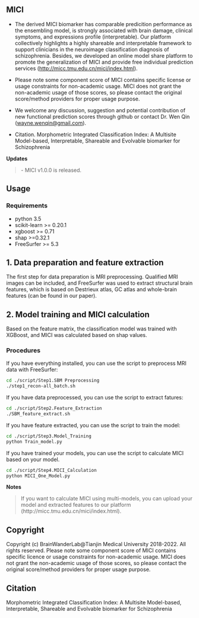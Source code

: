 ## MICI
   - The derived MICI biomarker has comparable predicition performance as the ensembling model, is strongly associated with brain damage, clinical symptoms, and expressions profile (interpretable). Our platform collectively highlights a highly shareable and interpretable framework to support clinicians in the neuroimage classification diagnosis of schizophrenia. Besides, we developed an online model share platform to promote the generalization of MICI and provide free individual prediction services (http://micc.tmu.edu.cn/mici/index.html). 
       
   - Please note some component score of MICI contains specific license or usage constraints for non-academic usage. MICI does not grant the non-academic usage of those scores, so please contact the original score/method providers for proper usage purpose.  
 
   - We welcome any discussion, suggestion and potential contribution of new functional prediction scores through github or contact Dr. Wen Qin (wayne.wenqin@gmail.com).
   
   - Citation. Morphometric Integrated Classification Index: A Multisite Model-based, Interpretable, Shareable and Evolvable biomarker for Schizophrenia

**Updates**
<blockquote>
   - MICI v1.0.0 is released. 
</blockquote>


## Usage
### Requirements
- python 3.5
- scikit-learn >= 0.20.1
- xgboost >= 0.71
- shap >=0.32.1
- FreeSurfer >= 5.3

## 1. Data preparation and feature extraction

The first step for data preparation is MRI preprocessing. Qualified MRI images can be included, and FreeSurfer was used to extract structural brain features, which is based on Destrieux atlas, GC atlas and whole-brain features (can be found in our paper).

## 2. Model training and MICI calculation
Based on the feature matrix, the classification model was trained with XGBoost, and MICI was calculated based on shap values.

### Procedures
If you have everything installed, you can use the script to preprocess MRI data with FreeSurfer:
   ```bash
   cd ./script/Step1.SBM Preprocessing
   ./step1_recon-all_batch.sh
   ```
If you have data preprocessed, you can use the script to extract fatures:
   ```bash
   cd ./script/Step2.Feature_Extraction
   ./SBM_feature_extract.sh
   ```  
If you have feature extracted, you can use the script to train the model:
   ```bash
   cd ./script/Step3.Model_Training
   python Train_model.py
   ```
If you have trained your models, you can use the script to calculate MICI based on your model.
   ```bash
   cd ./script/Step4.MICI_Calculation
   python MICI_One_Model.py
   ```

**Notes**
<blockquote>
If you want to calculate MICI using multi-models, you can upload your model and extracted features to our platform (http://micc.tmu.edu.cn/mici/index.html).
</blockquote>


## Copyright
Copyright (c) BrainWanderLab@Tianjin Medical University 2018-2022. All rights reserved.
Please note some component score of MICI contains specific licence or usage constraints for non-academic usage. MICI does not grant the non-academic usage of those scores, so please contact the original score/method providers for proper usage purpose.


## Citation
Morphometric Integrated Classification Index: A Multisite Model-based, Interpretable, Shareable and Evolvable biomarker for Schizophrenia
